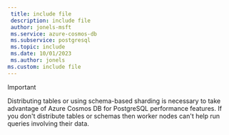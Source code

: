 ```yaml
---
 title: include file
 description: include file
 author: jonels-msft
 ms.service: azure-cosmos-db
 ms.subservice: postgresql
 ms.topic: include
 ms.date: 10/01/2023
 ms.author: jonels
ms.custom: include file
---
```


> [!IMPORTANT]
> Distributing tables or using schema-based sharding is necessary to take advantage of Azure Cosmos DB for PostgreSQL performance
> features. If you don't distribute tables or schemas then worker nodes can't help run
> queries involving their data.
